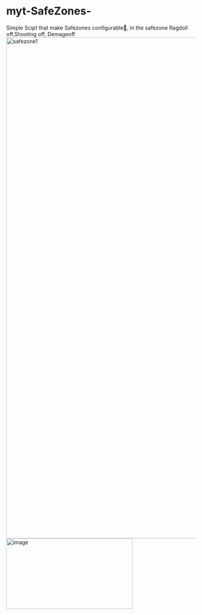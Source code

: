 # myt-SafeZones-
Simple Scipt that make Safezones configurable💖,  in the safezone Ragdoll off,Shooting off, Demageoff
<img width="1914" height="1332" alt="safezone1" src="https://github.com/user-attachments/assets/63db5e27-d38c-4dfc-b2c2-5f03f51a1a9f" />
<img width="336" height="188" alt="image" src="https://github.com/user-attachments/assets/d94e4be6-862c-460b-ae05-4cf2f4d35afb" />
